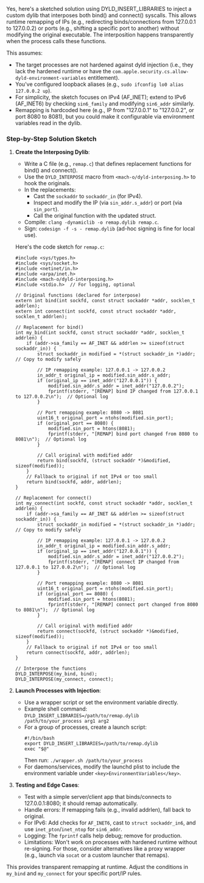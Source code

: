 Yes, here's a sketched solution using DYLD_INSERT_LIBRARIES to inject a custom dylib that interposes both bind() and connect() syscalls. This allows runtime remapping of IPs (e.g., redirecting binds/connections from 127.0.0.1 to 127.0.0.2) or ports (e.g., shifting a specific port to another) without modifying the original executable. The interposition happens transparently when the process calls these functions.

This assumes:
- The target processes are not hardened against dyld injection (i.e., they lack the hardened runtime or have the `com.apple.security.cs.allow-dyld-environment-variables` entitlement).
- You've configured loopback aliases (e.g., `sudo ifconfig lo0 alias 127.0.0.2 up`).
- For simplicity, the sketch focuses on IPv4 (AF_INET); extend to IPv6 (AF_INET6) by checking `sin6_family` and modifying `sin6_addr` similarly.
- Remapping is hardcoded here (e.g., IP from "127.0.0.1" to "127.0.0.2", or port 8080 to 8081), but you could make it configurable via environment variables read in the dylib.

### Step-by-Step Solution Sketch

1. **Create the Interposing Dylib**:
   - Write a C file (e.g., `remap.c`) that defines replacement functions for bind() and connect().
   - Use the `DYLD_INTERPOSE` macro from `<mach-o/dyld-interposing.h>` to hook the originals.
   - In the replacements:
     - Cast the `sockaddr` to `sockaddr_in` (for IPv4).
     - Inspect and modify the IP (via `sin_addr.s_addr`) or port (via `sin_port`).
     - Call the original function with the updated struct.
   - Compile: `clang -dynamiclib -o remap.dylib remap.c`.
   - Sign: `codesign -f -s - remap.dylib` (ad-hoc signing is fine for local use).

   Here's the code sketch for `remap.c`:
   ```
   #include <sys/types.h>
   #include <sys/socket.h>
   #include <netinet/in.h>
   #include <arpa/inet.h>
   #include <mach-o/dyld-interposing.h>
   #include <stdio.h>  // For logging, optional

   // Original functions (declared for interpose)
   extern int bind(int sockfd, const struct sockaddr *addr, socklen_t addrlen);
   extern int connect(int sockfd, const struct sockaddr *addr, socklen_t addrlen);

   // Replacement for bind()
   int my_bind(int sockfd, const struct sockaddr *addr, socklen_t addrlen) {
       if (addr->sa_family == AF_INET && addrlen >= sizeof(struct sockaddr_in)) {
           struct sockaddr_in modified = *(struct sockaddr_in *)addr;  // Copy to modify safely

           // IP remapping example: 127.0.0.1 -> 127.0.0.2
           in_addr_t original_ip = modified.sin_addr.s_addr;
           if (original_ip == inet_addr("127.0.0.1")) {
               modified.sin_addr.s_addr = inet_addr("127.0.0.2");
               fprintf(stderr, "[REMAP] bind IP changed from 127.0.0.1 to 127.0.0.2\n");  // Optional log
           }

           // Port remapping example: 8080 -> 8081
           uint16_t original_port = ntohs(modified.sin_port);
           if (original_port == 8080) {
               modified.sin_port = htons(8081);
               fprintf(stderr, "[REMAP] bind port changed from 8080 to 8081\n");  // Optional log
           }

           // Call original with modified addr
           return bind(sockfd, (struct sockaddr *)&modified, sizeof(modified));
       }
       // Fallback to original if not IPv4 or too small
       return bind(sockfd, addr, addrlen);
   }

   // Replacement for connect()
   int my_connect(int sockfd, const struct sockaddr *addr, socklen_t addrlen) {
       if (addr->sa_family == AF_INET && addrlen >= sizeof(struct sockaddr_in)) {
           struct sockaddr_in modified = *(struct sockaddr_in *)addr;  // Copy to modify safely

           // IP remapping example: 127.0.0.1 -> 127.0.0.2
           in_addr_t original_ip = modified.sin_addr.s_addr;
           if (original_ip == inet_addr("127.0.0.1")) {
               modified.sin_addr.s_addr = inet_addr("127.0.0.2");
               fprintf(stderr, "[REMAP] connect IP changed from 127.0.0.1 to 127.0.0.2\n");  // Optional log
           }

           // Port remapping example: 8080 -> 8081
           uint16_t original_port = ntohs(modified.sin_port);
           if (original_port == 8080) {
               modified.sin_port = htons(8081);
               fprintf(stderr, "[REMAP] connect port changed from 8080 to 8081\n");  // Optional log
           }

           // Call original with modified addr
           return connect(sockfd, (struct sockaddr *)&modified, sizeof(modified));
       }
       // Fallback to original if not IPv4 or too small
       return connect(sockfd, addr, addrlen);
   }

   // Interpose the functions
   DYLD_INTERPOSE(my_bind, bind);
   DYLD_INTERPOSE(my_connect, connect);
   ```

2. **Launch Processes with Injection**:
   - Use a wrapper script or set the environment variable directly.
   - Example shell command: `DYLD_INSERT_LIBRARIES=/path/to/remap.dylib /path/to/your_process arg1 arg2`
   - For a group of processes, create a launch script:
     ```
     #!/bin/bash
     export DYLD_INSERT_LIBRARIES=/path/to/remap.dylib
     exec "$@"
     ```
     Then run: `./wrapper.sh /path/to/your_process`
   - For daemons/services, modify the launchd plist to include the environment variable under `<key>EnvironmentVariables</key>`.

3. **Testing and Edge Cases**:
   - Test with a simple server/client app that binds/connects to 127.0.0.1:8080; it should remap automatically.
   - Handle errors: If remapping fails (e.g., invalid addrlen), fall back to original.
   - For IPv6: Add checks for `AF_INET6`, cast to `struct sockaddr_in6`, and use `inet_pton`/`inet_ntop` for `sin6_addr`.
   - Logging: The `fprintf` calls help debug; remove for production.
   - Limitations: Won't work on processes with hardened runtime without re-signing. For those, consider alternatives like a proxy wrapper (e.g., launch via `socat` or a custom launcher that remaps).

This provides transparent remapping at runtime. Adjust the conditions in `my_bind` and `my_connect` for your specific port/IP rules.
